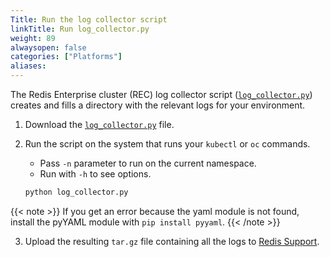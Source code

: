 ```yaml
---
Title: Run the log collector script
linkTitle: Run log_collector.py
weight: 89
alwaysopen: false
categories: ["Platforms"]
aliases: 
---
```


The Redis Enterprise cluster (REC) log collector script ([`log_collector.py`](https://github.com/RedisLabs/redis-enterprise-k8s-docs/blob/master/log_collector/log_collector.py)) creates and fills a directory with the relevant logs for your environment.

1. Download the [`log_collector.py`](https://github.com/RedisLabs/redis-enterprise-k8s-docs/blob/master/log_collector/log_collector.py) file.
2. Run the script on the system that runs your `kubectl` or `oc` commands.
    - Pass `-n` parameter to run on the current namespace.
    - Run with `-h` to see options.

    ```bash
    python log_collector.py
    ```

  {{< note >}} If you get an error because the yaml module is not found, install the pyYAML module with `pip install pyyaml`.
  {{< /note >}}

3. Upload the resulting `tar.gz` file containing all the logs to [Redis Support](https://support.redislabs.com/).
